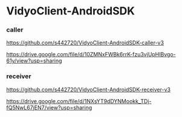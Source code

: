 # VidyoClient-AndroidSDK

### caller
https://github.com/s442720/VidyoClient-AndroidSDK-caller-v3

https://drive.google.com/file/d/10ZMNxFWBk6rrK-fzu3vjUpHIBvgo-61y/view?usp=sharing

### receiver
https://github.com/s442720/VidyoClient-AndroidSDK-receiver-v3

https://drive.google.com/file/d/1NXsYT9dDYNMookk_TDj-fQ5NwL67jEN7/view?usp=sharing
